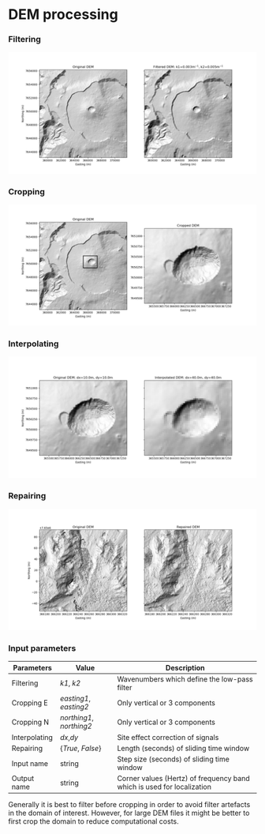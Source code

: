 # DEM processing

### Filtering 
![Filtered DEM](images/filteredDEM.png)

### Cropping
![Cropped DEM](images/croppedDEM.png)

### Interpolating
![Interpolated DEM](images/interpolatedDEM.png)

### Repairing
![Repaired DEM](images/repairedDEM.png)

### Input parameters
| Parameters     | Value       | Description  |
| ------------- |-------------| ----------|
| Filtering   | *k1*, *k2* | Wavenumbers which define the low-pass filter |
| Cropping E   | *easting1*, *easting2*            | Only vertical or 3 components |
| Cropping N   | *northing1*, *northing2*            | Only vertical or 3 components |
| Interpolating | *dx*,*dy* | Site effect correction of signals |
| Repairing  | {*True*, *False*} | Length (seconds) of sliding time window |
| Input name  | string | Step size (seconds) of sliding time window |
| Output name | string | Corner values (Hertz) of frequency band which is used for localization  |

Generally it is best to filter before cropping in order to avoid filter artefacts in the domain of interest. However, for large DEM files it might be better to first crop the domain to reduce computational costs. 
